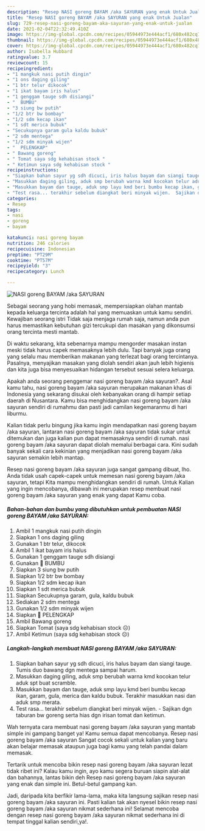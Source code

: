 ```yaml
---
description: "Resep NASI goreng BAYAM /aka SAYURAN yang enak Untuk Jualan"
title: "Resep NASI goreng BAYAM /aka SAYURAN yang enak Untuk Jualan"
slug: 729-resep-nasi-goreng-bayam-aka-sayuran-yang-enak-untuk-jualan
date: 2021-02-04T22:32:49.410Z
image: https://img-global.cpcdn.com/recipes/05944973e444acf1/680x482cq70/nasi-goreng-bayam-aka-sayuran-foto-resep-utama.jpg
thumbnail: https://img-global.cpcdn.com/recipes/05944973e444acf1/680x482cq70/nasi-goreng-bayam-aka-sayuran-foto-resep-utama.jpg
cover: https://img-global.cpcdn.com/recipes/05944973e444acf1/680x482cq70/nasi-goreng-bayam-aka-sayuran-foto-resep-utama.jpg
author: Isabella Hubbard
ratingvalue: 3.7
reviewcount: 15
recipeingredient:
- "1 mangkuk nasi putih dingin"
- "1 ons daging giling"
- "1 btr telur dikocok"
- "1 ikat bayam iris halus"
- "1 genggam tauge sdh disiangi"
- "  BUMBU"
- "3 siung bw putih"
- "1/2 btr bw bombay"
- "1/2 sdm kecap ikan"
- "1 sdt merica bubuk"
- "Secukupnya garam gula kaldu bubuk"
- "2 sdm mentega"
- "1/2 sdm minyak wijen"
- "  PELENGKAP"
- " Bawang goreng"
- " Tomat saya sdg kehabisan stock "
- " Ketimun saya sdg kehabisan stock "
recipeinstructions:
- "Siapkan bahan sayur yg sdh dicuci, iris halus bayam dan siangi tauge. Tumis duo bawang dgn mentega sampai harum."
- "Masukkan daging giling, aduk smp berubah warna kmd kocokan telur aduk spt buat scramble."
- "Masukkan bayam dan tauge, aduk smp layu kmd beri bumbu kecap ikan, garam, gula, merica dan kaldu bubuk. Terakhir masukkan nasi dan aduk smp merata."
- "Test rasa... terakhir sebelum diangkat beri minyak wijen.  Sajikan dgn taburan bw goreng serta hias dgn irisan tomat dan ketimun."
categories:
- Resep
tags:
- nasi
- goreng
- bayam

katakunci: nasi goreng bayam 
nutrition: 246 calories
recipecuisine: Indonesian
preptime: "PT29M"
cooktime: "PT57M"
recipeyield: "3"
recipecategory: Lunch

---
```



![NASI goreng BAYAM /aka SAYURAN](https://img-global.cpcdn.com/recipes/05944973e444acf1/680x482cq70/nasi-goreng-bayam-aka-sayuran-foto-resep-utama.jpg)

Sebagai seorang yang hobi memasak, mempersiapkan olahan mantab kepada keluarga tercinta adalah hal yang memuaskan untuk kamu sendiri. Kewajiban seorang istri Tidak saja menjaga rumah saja, namun anda pun harus memastikan kebutuhan gizi tercukupi dan masakan yang dikonsumsi orang tercinta mesti mantab.

Di waktu  sekarang, kita sebenarnya mampu mengorder masakan instan meski tidak harus capek memasaknya lebih dulu. Tapi banyak juga orang yang selalu mau memberikan makanan yang terlezat bagi orang tercintanya. Pasalnya, menyajikan masakan yang diolah sendiri akan jauh lebih higienis dan kita juga bisa menyesuaikan hidangan tersebut sesuai selera keluarga. 



Apakah anda seorang penggemar nasi goreng bayam /aka sayuran?. Asal kamu tahu, nasi goreng bayam /aka sayuran merupakan makanan khas di Indonesia yang sekarang disukai oleh kebanyakan orang di hampir setiap daerah di Nusantara. Kamu bisa menghidangkan nasi goreng bayam /aka sayuran sendiri di rumahmu dan pasti jadi camilan kegemaranmu di hari liburmu.

Kalian tidak perlu bingung jika kamu ingin mendapatkan nasi goreng bayam /aka sayuran, lantaran nasi goreng bayam /aka sayuran tidak sukar untuk ditemukan dan juga kalian pun dapat memasaknya sendiri di rumah. nasi goreng bayam /aka sayuran dapat diolah memalui berbagai cara. Kini sudah banyak sekali cara kekinian yang menjadikan nasi goreng bayam /aka sayuran semakin lebih mantap.

Resep nasi goreng bayam /aka sayuran juga sangat gampang dibuat, lho. Anda tidak usah capek-capek untuk memesan nasi goreng bayam /aka sayuran, tetapi Kita mampu menghidangkan sendiri di rumah. Untuk Kalian yang ingin mencobanya, dibawah ini merupakan resep membuat nasi goreng bayam /aka sayuran yang enak yang dapat Kamu coba.

<!--inarticleads1-->

##### Bahan-bahan dan bumbu yang dibutuhkan untuk pembuatan NASI goreng BAYAM /aka SAYURAN:

1. Ambil 1 mangkuk nasi putih dingin
1. Siapkan 1 ons daging giling
1. Gunakan 1 btr telur, dikocok
1. Ambil 1 ikat bayam iris halus
1. Gunakan 1 genggam tauge sdh disiangi
1. Gunakan  🌯 BUMBU
1. Siapkan 3 siung bw putih
1. Siapkan 1/2 btr bw bombay
1. Siapkan 1/2 sdm kecap ikan
1. Siapkan 1 sdt merica bubuk
1. Siapkan Secukupnya garam, gula, kaldu bubuk
1. Sediakan 2 sdm mentega
1. Gunakan 1/2 sdm minyak wijen
1. Siapkan  🥬 PELENGKAP
1. Ambil  Bawang goreng
1. Siapkan  Tomat (saya sdg kehabisan stock ☹️)
1. Ambil  Ketimun (saya sdg kehabisan stock ☹️)




<!--inarticleads2-->

##### Langkah-langkah membuat NASI goreng BAYAM /aka SAYURAN:

1. Siapkan bahan sayur yg sdh dicuci, iris halus bayam dan siangi tauge. Tumis duo bawang dgn mentega sampai harum.
1. Masukkan daging giling, aduk smp berubah warna kmd kocokan telur aduk spt buat scramble.
1. Masukkan bayam dan tauge, aduk smp layu kmd beri bumbu kecap ikan, garam, gula, merica dan kaldu bubuk. Terakhir masukkan nasi dan aduk smp merata.
1. Test rasa... terakhir sebelum diangkat beri minyak wijen.  - Sajikan dgn taburan bw goreng serta hias dgn irisan tomat dan ketimun.




Wah ternyata cara membuat nasi goreng bayam /aka sayuran yang mantab simple ini gampang banget ya! Kamu semua dapat mencobanya. Resep nasi goreng bayam /aka sayuran Sangat cocok sekali untuk kalian yang baru akan belajar memasak ataupun juga bagi kamu yang telah pandai dalam memasak.

Tertarik untuk mencoba bikin resep nasi goreng bayam /aka sayuran lezat tidak ribet ini? Kalau kamu ingin, ayo kamu segera buruan siapin alat-alat dan bahannya, lantas bikin deh Resep nasi goreng bayam /aka sayuran yang enak dan simple ini. Betul-betul gampang kan. 

Jadi, daripada kita berfikir lama-lama, maka kita langsung sajikan resep nasi goreng bayam /aka sayuran ini. Pasti kalian tak akan nyesel bikin resep nasi goreng bayam /aka sayuran nikmat sederhana ini! Selamat mencoba dengan resep nasi goreng bayam /aka sayuran nikmat sederhana ini di tempat tinggal kalian sendiri,ya!.

